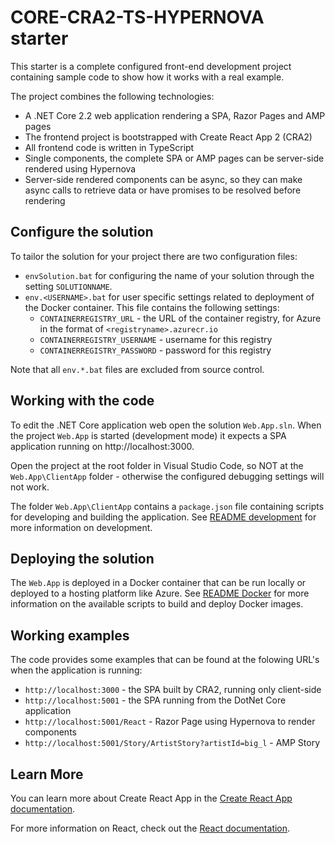 # CORE-CRA2-TS-HYPERNOVA starter

This starter is a complete configured front-end development project containing sample code to show how it works with a real example.

The project combines the following technologies:

- A .NET Core 2.2 web application rendering a SPA, Razor Pages and AMP pages
- The frontend project is bootstrapped with Create React App 2 (CRA2)
- All frontend code is written in TypeScript
- Single components, the complete SPA or AMP pages can be server-side rendered using Hypernova
- Server-side rendered components can be async, so they can make async calls to retrieve data or have promises to be resolved before rendering

## Configure the solution

To tailor the solution for your project there are two configuration files:

- ```envSolution.bat``` for configuring the name of your solution through the setting ```SOLUTIONNAME```.
- ```env.<USERNAME>.bat``` for user specific settings related to deployment of the Docker container. This file contains the following settings:
  - ```CONTAINERREGISTRY_URL``` - the URL of the container registry, for Azure in the format of ```<registryname>.azurecr.io```
  - ```CONTAINERREGISTRY_USERNAME``` - username for this registry
  - ```CONTAINERREGISTRY_PASSWORD``` - password for this registry

Note that all ```env.*.bat``` files are excluded from source control.

## Working with the code

To edit the .NET Core application web open the solution ```Web.App.sln```. When the project ```Web.App``` is started (development mode) it expects a SPA application running on http://localhost:3000.

Open the project at the root folder in Visual Studio Code, so NOT at the ```Web.App\ClientApp``` folder - otherwise the configured debugging settings will not work.

The folder ```Web.App\ClientApp``` contains a ```package.json``` file containing scripts
for developing and building the application. See [README development](./README.development.md) for more information on development.

## Deploying the solution

The ```Web.App``` is deployed in a Docker container that can be run locally or deployed to a hosting platform like Azure.
See [README Docker](./README.development.md) for more information on the available scripts to build and deploy Docker images.

## Working examples

The code provides some examples that can be found at the folowing URL's when the application is running:

- ```http://localhost:3000``` - the SPA built by CRA2, running only client-side
- ```http://localhost:5001``` - the SPA running from the DotNet Core application
- ```http://localhost:5001/React``` - Razor Page using Hypernova to render components
- ```http://localhost:5001/Story/ArtistStory?artistId=big_l``` - AMP Story

## Learn More

You can learn more about Create React App in the [Create React App documentation](https://facebook.github.io/create-react-app/docs/getting-started).

For more information on React, check out the [React documentation](https://reactjs.org/).

